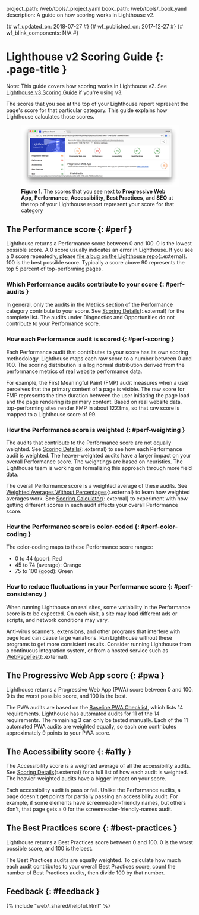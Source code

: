 project_path: /web/tools/_project.yaml
book_path: /web/tools/_book.yaml
description: A guide on how scoring works in Lighthouse v2.

{# wf_updated_on: 2018-07-27 #}
{# wf_published_on: 2017-12-27 #}
{# wf_blink_components: N/A #}

[details]: https://docs.google.com/spreadsheets/d/1dXH-bXX3gxqqpD1f7rp6ImSOhobsT1gn_GQ2fGZp8UU/edit?ts=59fb61d2#gid=0
[WikiHow]: https://www.wikihow.com/Calculate-Weighted-Average#Weighted_Averages_without_Percentages_sub

# Lighthouse v2 Scoring Guide {: .page-title }

Note: This guide covers how scoring works in Lighthouse v2. See [Lighthouse v3 Scoring Guide][v3]
if you're using v3.

[v3]: /web/tools/lighthouse/v3/scoring

The scores that you see at the top of your Lighthouse report represent the page's score for
that particular category. This guide explains how Lighthouse calculates those scores.

<figure>
  <img src="images/category-scores.png" alt="The scores that you see next to Progressive
            Web App, Performance, Accessibility, Best Practices, and SEO at the top of your
            Lighthouse report represent your score for that category."/>
  <figcaption>
    <b>Figure 1</b>. The scores that you see next to <b>Progressive Web App</b>,
    <b>Performance</b>, <b>Accessibility</b>, <b>Best Practices</b>, and <b>SEO</b> at the
    top of your Lighthouse report represent your score for that category
  </figcaption>
</figure>

## The Performance score {: #perf }

Lighthouse returns a Performance score between 0 and 100. 0 is the lowest possible score. A 0
score usually indicates an error in Lighthouse. If you see a 0 score repeatedly, please
[file a bug on the Lighthouse repo][bug]{:.external}. 100 is the best possible score. Typically
a score above 90 represents the top 5 percent of top-performing pages.

[bug]: https://github.com/GoogleChrome/lighthouse/issues/new

### Which Performance audits contribute to your score {: #perf-audits }

In general, only the audits in the Metrics section of the Performance category contribute
to your score. See [Scoring Details][details]{:.external} for the complete list.
The audits under Diagnostics and Opportunities do not contribute to your Performance score.

[FMP]: /web/tools/lighthouse/audits/first-meaningful-paint
[FI]: /web/tools/lighthouse/audits/first-interactive
[CI]: /web/tools/lighthouse/audits/consistently-interactive
[PSI]: /web/tools/lighthouse/audits/perceptual-speed-index
[EIL]: /web/tools/lighthouse/audits/estimated-input-latency

### How each Performance audit is scored {: #perf-scoring }

Each Performance audit that contributes to your score has its own scoring methodology.
Lighthouse maps each raw score to a number between 0 and 100. The scoring distribution is
a log normal distribution derived from the performance metrics of real website performance
data.

For example, the First Meaningful Paint (FMP) audit measures when a user perceives that the
primary content of a page is visible. The raw score for FMP represents the time duration between
the user initiating the page load and the page rendering its primary content. Based on real
website data, top-performing sites render FMP in about 1223ms, so that raw score is mapped to
a Lighthouse score of 99.

### How the Performance score is weighted {: #perf-weighting }

The audits that contribute to the Performance score are not equally weighted. See [Scoring
Details][details]{:.external} to see how each Performance audit is weighted. The heaver-weighted
audits have a larger impact on your overall Performance score. The weightings are based on
heuristics. The Lighthouse team is working on formalizing this approach through more field data.

The overall Performance score is a weighted average of these audits. See [Weighted Averages
Without Percentages][WikiHow]{:.external} to learn how weighted averages work.
See [Scoring Calculator][calculator]{:.external} to experiment with how getting different scores
in each audit affects your overall Performance score.

[calculator]: https://docs.google.com/spreadsheets/d/1dXH-bXX3gxqqpD1f7rp6ImSOhobsT1gn_GQ2fGZp8UU/edit?ts=59fb61d2#gid=283330180

### How the Performance score is color-coded {: #perf-color-coding }

The color-coding maps to these Performance score ranges:

* 0 to 44 (poor): Red
* 45 to 74 (average): Orange
* 75 to 100 (good): Green

### How to reduce fluctuations in your Performance score {: #perf-consistency }

When running Lighthouse on real sites, some variability in the Performance score is to be
expected. On each visit, a site may load different ads or scripts, and network conditions may
vary.

Anti-virus scanners, extensions, and other programs that interfere with page load can cause
large variations. Run Lighthouse without these programs to get more consistent results. Consider
running Lighthouse from a continuous integration system, or from a hosted service such as
[WebPageTest](https://webpagetest.org/easy){:.external}.

## The Progressive Web App score {: #pwa }

Lighthouse returns a Progressive Web App (PWA) score between 0 and 100. 0 is the worst possible
score, and 100 is the best.

The PWA audits are based on the [Baseline PWA Checklist][checklist],
which lists 14 requirements. Lighthouse has automated audits for 11 of the 14 requirements. The
remaining 3 can only be tested manually. Each of the 11 automated PWA audits are weighted
equally, so each one contributes approximately 9 points to your PWA score.

[checklist]: /web/progressive-web-apps/checklist#baseline

## The Accessibility score {: #a11y }

The Accessibility score is a weighted average of all the accessibility audits. See [Scoring
Details][details]{:.external} for a full list of how each audit is weighted. The heavier-weighted
audits have a bigger impact on your score.

Each accessibility audit is pass or fail. Unlike the Performance audits, a page doesn't get
points for partially passing an accessibility audit. For example, if some elements have
screenreader-friendly names, but others don't, that page gets a 0 for the
screenreader-friendly-names audit.

## The Best Practices score {: #best-practices }

Lighthouse returns a Best Practices score between 0 and 100. 0 is the worst possible score, and
100 is the best.

The Best Practices audits are equally weighted. To calculate how much each audit contributes
to your overall Best Practices score, count the number of Best Practices audits, then divide
100 by that number.

## Feedback {: #feedback }

{% include "web/_shared/helpful.html" %}
